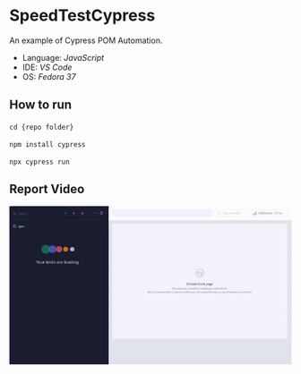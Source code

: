 # SpeedTestCypress

An example of Cypress POM Automation.

- Language: *JavaScript*
- IDE: *VS Code*
- OS: *Fedora 37*

## How to run

`cd {repo folder}`

`npm install cypress`

`npx cypress run`

## Report Video

![Tests](cypress/videos/spec.cy.js.gif)
